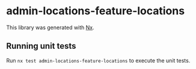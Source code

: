 # admin-locations-feature-locations

This library was generated with [Nx](https://nx.dev).

## Running unit tests

Run `nx test admin-locations-feature-locations` to execute the unit tests.
